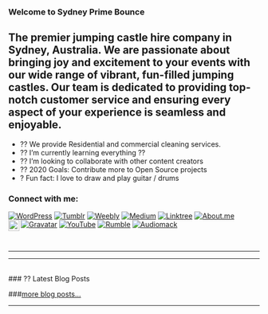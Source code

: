 ### Welcome to Sydney Prime Bounce
## The premier jumping castle hire company in Sydney, Australia. We are passionate about bringing joy and excitement to your events with our wide range of vibrant, fun-filled jumping castles. Our team is dedicated to providing top-notch customer service and ensuring every aspect of your experience is seamless and enjoyable.



- ?? We provide Residential and commercial cleaning services.
- ?? I’m currently learning everything ??
- ?? I’m looking to collaborate with other content creators
- ?? 2020 Goals: Contribute more to Open Source projects
- ? Fun fact: I love to draw and play guitar / drums


### Connect with me:

[![WordPress](https://img.shields.io/badge/WordPress-21759B?style=for-the-badge&logo=wordpress&logoColor=white)][wordpress]
[![Tumblr](https://img.shields.io/badge/Tumblr-36465D?style=for-the-badge&logo=tumblr&logoColor=white)][tumblr]
[![Weebly](https://img.shields.io/badge/Weebly-38A1DB?style=for-the-badge&logo=weebly&logoColor=white)][weebly]
[![Medium](https://img.shields.io/badge/Medium-000000?style=for-the-badge&logo=medium&logoColor=white)][medium]
[![Linktree](https://img.shields.io/badge/Linktree-39E09B?style=for-the-badge&logo=linktree&logoColor=white)][linktree]
[![About.me](https://img.shields.io/badge/About.me-00A98F?style=for-the-badge&logo=about.me&logoColor=white)][aboutme]
[![Gravatar](https://img.shields.io/badge/Gravatar-1E8CBE?style=for-the-badge&logo=gravatar&logoColor=white)][gravatar]
[![YouTube](https://img.shields.io/badge/YouTube-FF0000?style=for-the-badge&logo=youtube&logoColor=white)][youtube]
[![Rumble](https://img.shields.io/badge/Rumble-0C4A7D?style=for-the-badge&logo=rumble&logoColor=white)][rumble]
[![Audiomack](https://img.shields.io/badge/Audiomack-FF8800?style=for-the-badge&logo=audiomack&logoColor=white)][audiomack]
[<img align="left" alt="Pinterest" width="22px" src="https://img.icons8.com/ios-filled/50/000000/pinterest.png" />][pinterest]





<br />

---

---
<br>
### ?? Latest Blog Posts

<!-- BLOG-POST-LIST:START -->
<!-- BLOG-POST-LIST:END -->

###[more blog posts...](https://about.me/Sydneyprimebounce)

---
</br>
<br>

[website]: https://sydneyprimebounce.com.au
[youtube]: https://www.youtube.com/@Sydney-Prime-Bounce
[twitter]: https://x.com/sydneyprimesyd
[wordpress]: https://sydneyprimebounce.wordpress.com/
[tumblr]: https://sydney-prime-bounce.tumblr.com/
[weebly]: https://jumping-castle-hire.weebly.com
[medium]: https://jumpingcastlehiresydney.medium.com
[linktree]: https://linktr.ee/Jumping_castle_hire_sydney
[aboutme]: https://about.me/Sydneyprimebounce
[gravatar]: https://gravatar.com/sydneyprimebounce
[rumble]: https://rumble.com/c/c-6815589
[audiomack]: https://audiomack.com/jumping-castle-hire-sydney
[pinterest]: https://au.pinterest.com/Sydneyprimebounce/
